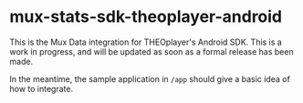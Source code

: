 # mux-stats-sdk-theoplayer-android

This is the Mux Data integration for THEOplayer's Android SDK. This is
a work in progress, and will be updated as soon as a formal release has been
made.

In the meantime, the sample application in `/app` should give a basic
idea of how to integrate.
